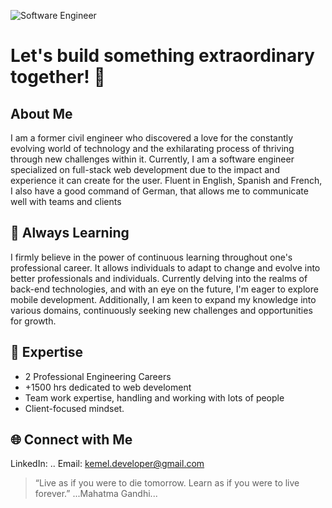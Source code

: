![Software Engineer](https://media.licdn.com/dms/image/D4E16AQF8Ak8EdmacKw/profile-displaybackgroundimage-shrink_350_1400/0/1706478579648?e=1712188800&v=beta&t=cB8QmMc3Mjl_I0O6ZuRYfBG96OA4Gb8ErzzSb2M0dDk)

# Let's build something extraordinary together! 🚀

## About Me

I am a former civil engineer who discovered a love for the constantly evolving world of technology and the exhilarating process of thriving through new challenges within it.
Currently, I am a software engineer specialized on full-stack web development due to the impact and experience it can create for the user.
Fluent in English, Spanish and French, I also have a good command of German, that allows me to communicate well with teams and clients

## 🌱 Always Learning

I firmly believe in the power of continuous learning throughout one's professional career. It allows individuals to adapt to change and evolve into better professionals and individuals. Currently delving into the realms of back-end technologies, and with an eye on the future, I'm eager to explore mobile development. Additionally, I am keen to expand my knowledge into various domains, continuously seeking new challenges and opportunities for growth.

## 🚀 Expertise 

- 2 Professional Engineering Careers
- +1500 hrs dedicated to web develoment
- Team work expertise, handling and working with lots of people
- Client-focused mindset.

## 🌐 Connect with Me
LinkedIn: ..
Email: kemel.developer@gmail.com

> “Live as if you were to die tomorrow.
> Learn as if you were to live forever.”
> ...Mahatma Gandhi...
